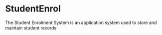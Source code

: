 # StudentEnrol
The Student Enrolment System is an application system used to store and maintain student records
